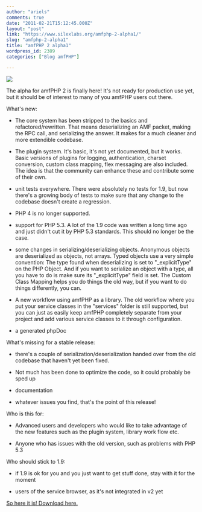 ```yaml
---
author: "ariels"
comments: true
date: "2011-02-21T15:12:45.000Z"
layout: "post"
link: "https://www.silexlabs.org/amfphp-2-alpha1/"
slug: "amfphp-2-alpha1"
title: "amfPHP 2 alpha1"
wordpress_id: 2389
categories: ["Blog amfPHP"]

---
```

[![](https://www.silexlabs.org/wp-content/uploads/2011/02/amf_logo1.jpg)](https://www.silexlabs.org/2011/02/amfphp-2-alpha1/amf_logo1/)

The alpha for amfPHP 2 is finally here! It's not ready for production use yet, but it should be of interest to many of you amfPHP users out there.

<!-- more -->

What's new:




  * The core system has been stripped to the basics and refactored/rewritten. That means deserializing an AMF packet, making the RPC call, and serializing the answer. It makes for a much cleaner and more extendible codebase.


  * The plugin system. It's basic, it's not yet documented, but it works. Basic versions of plugins for logging, authentication, charset conversion, custom class mapping, flex messaging are also included. The idea is that the community can enhance these and contribute some of their own.


  * unit tests everywhere. There were absolutely no tests for 1.9, but now there's a growing body of tests to make sure that any change to the codebase doesn't create a regression.


  * PHP 4 is no longer supported.


  * support for PHP 5.3. A lot of the 1.9 code was written a long time ago and just didn't cut it by PHP 5.3 standards. This should no longer be the case.


  * some changes in serializing/deserializing objects. Anonymous objects are deserialized as objects, not arrays. Typed objects use a very simple convention: The type found when deserializing is set to "_explicitType" on the PHP Object. And if you want to serialize an object with a type, all you have to do is make sure its "_explicitType" field is set. The Custom Class Mapping helps you do things the old way, but if you want to do things differently, you can.


  * A new workflow using amfPHP as a library. The old workflow where you put your service classes in the "services" folder is still supported, but you can just as easily keep amfPHP completely separate from your project and add various service classes to it through configuration.


  * a generated phpDoc


What's missing for a stable release:


  * there's a couple of serialization/deserialization handed over from the old codebase that haven't yet been fixed.


  * Not much has been done to optimize the code, so it could probably be sped up


  * documentation


  * whatever issues you find, that's the point of this release!


Who is this for:


  * Advanced users and developers who would like to take advantage of the new features such as the plugin system, library work flow etc.


  * Anyone who has issues with the old version, such as problems with PHP 5.3


Who should stick to 1.9:


  * if 1.9 is ok for you and you just want to get stuff done, stay with it for the moment


  * users of the service browser, as it's not integrated in v2 yet


[So here it is! Download here.](http://sourceforge.net/projects/amfphp/files/amfphp/amfPHP-2.0.alpha1.zip/download)

